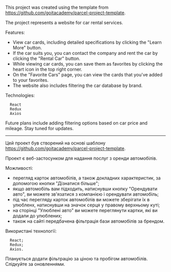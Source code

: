 This project was created using the template from https://github.com/goitacademy/parcel-project-template.

The project represents a website for car rental services.

Features:

- View car cards, including detailed specifications by clicking the "Learn More" button.
- If the car suits you, you can contact the company and rent the car by clicking the "Rental Car" button.
- While viewing car cards, you can save them as favorites by clicking the heart icon in the top right corner.
- On the "Favorite Cars" page, you can view the cards that you've added to your favorites.
- The website also includes filtering the car database by brand.


Technologies:

      React
      Redux
      Axios
Future plans include adding filtering options based on car price and mileage. Stay tuned for updates.





*************************************************************************************************


Цей проект був створений на основі шаблону https://github.com/goitacademy/parcel-project-template.

Проект є веб-застосунком для надання послуг з оренди автомобілів.

Можливості:

- перегляд карток автомобілів, а також докладних характеристик, за допомогою кнопки "Дізнатися більше";
- якщо автомобіль вам підходить, натиснувши кнопку "Орендувати авто", ви можете зв'язатися з компанією і орендувати автомобіль;
- під час перегляду карток автомобілів ви можете зберігати їх в улюбленх, натиснувши на значок серця у правому верхньому куті;
- на сторінці "Улюблені авто" ви можете переглянути картки, які ви додали до улюблених;
- також на сайті передбачена фільтрація бази автомобілів за брендом.

Використані технології:

      React;
      Redux;
      Axios.

Планується додати фільтрацію за ціною та пробігом автомобілів. Слідкуйте за оновленнями.